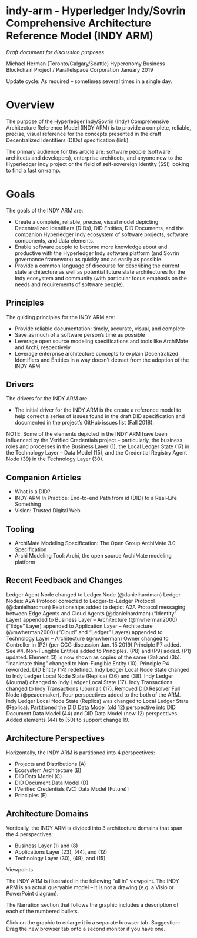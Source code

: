 # indy-arm - Hyperledger Indy/Sovrin Comprehensive Architecture Reference Model (INDY ARM)
_Draft document for discussion purposes_

Michael Herman (Toronto/Calgary/Seattle)
Hyperonomy Business Blockchain Project / Parallelspace Corporation
January 2019

Update cycle: As required – sometimes several times in a single day.

# Overview

The purpose of the Hyperledger Indy/Sovrin (Indy) Comprehensive Architecture Reference Model (INDY ARM) is to provide a complete, reliable, precise, visual reference for the concepts presented in the draft Decentralized Identifiers (DIDs) specification (link).

The primary audience for this article are: software people (software architects and developers), enterprise architects, and anyone new to the Hyperledger Indy project or the field of self-sovereign identity (SSI) looking to find a fast on-ramp.

# Goals 

The goals of the INDY ARM are:

- Create a complete, reliable, precise, visual model depicting Decentralized Identifiers (DIDs), DID Entities, DID Documents, and the companion Hyperledger Indy ecosystem of software projects, software components, and data elements.
- Enable software people to become more knowledge about and productive with the Hyperledger Indy software platform (and Sovrin governance framework) as quickly and as easily as possible.
- Provide a common language of discourse for describing the current state architecture as well as potential future state architectures for the Indy ecosystem and community (with particular focus emphasis on the needs and requirements of software people).

## Principles

The guiding principles for the INDY ARM are:

- Provide reliable documentation: timely, accurate, visual, and complete
- Save as much of a software person’s time as possible
- Leverage open source modeling specifications and tools like ArchiMate and Archi, respectively
- Leverage enterprise architecture concepts to explain Decentralized Identifiers and Entities in a way doesn’t detract from the adoption of the INDY ARM

## Drivers

The drivers for the INDY ARM are:

- The initial driver for the INDY ARM is the create a reference model to help correct a series of issues found in the draft DID specification and documented in the project’s GitHub issues list (Fall 2018).

NOTE: Some of the elements depicted in the INDY ARM have been influenced by the Verified Credentials project – particularly, the business roles and processes in the Business Layer (1), the Local Ledger State (17) in the Technology Layer – Data Model (15), and the Credential Registry Agent Node (39) in the Technology Layer (30).

## Companion Articles

- What is a DID?
- INDY ARM In Practice: End-to-end Path from id (DID) to a Real-Life Something
- Vision: Trusted Digital Web

## Tooling

- ArchiMate Modeling Specification: The Open Group ArchiMate 3.0 Specification
- Archi Modeling Tool: Archi, the open source ArchiMate modeling platform

## Recent Feedback and Changes

Ledger Agent Node changed to Ledger Node (@danielhardman)
Ledger Nodes: A2A Protocol corrected to Ledger-to-Ledger Protocol (@danielhardman)
Relationships added to depict A2A Protocol messaging between Edge Agents and Cloud Agents (@danielhardman)
(“Identity” Layer) appended to Business Layer – Architecture (@mwherman2000)
(“Edge” Layer) appended to Application Layer – Architecture (@mwherman2000)
(“Cloud” and “Ledger” Layers) appended to Technology Layer – Architecture (@mwherman)
Owner changed to Controller in (P2) (per CCG discussion Jan. 15 2019)
Principle P7 added. See #4.
Non-Fungible Entities added to Principles. (P8) and (P9) added. (P1) updated.
Element (3) is now shown as copies of the same (3a) and (3b).
“inanimate thing” changed to Non-Fungible Entity (10).
Principle P4 reworded. DID Entity (14) redefined.
Indy Ledger Local Node State changed to Indy Ledger Local Node State (Replica) (36) and (38).
Indy Ledger (Journal) changed to Indy Ledger Local State (17).
Indy Transactions changed to Indy Transactions (Journal) (17).
Removed DID Resolver Full Node (@peacemaker).
Four perspectives added to the both of the ARM.
Indy Ledger Local Node State (Replica) was changed to Local Ledger State (Replica).
Partitioned the DID Data Model (old 12) perspective into DID Document Data Model (44) and DID Data Model (new 12) perspectives.
Added elements (44) to (50) to support change 19.

## Architecture Perspectives 

Horizontally, the INDY ARM is partitioned into 4 perspectives:

- Projects and Distributions (A)
- Ecosystem Architecture (B)
- DID Data Model (C)
- DID Document Data Model (D)
- [Verified Credentials (VC) Data Model (Future)]
- Principles (E)

## Architecture Domains

Vertically, the INDY ARM is divided into 3 architecture domains that span the 4 perspectives:

- Business Layer (1) and (8)
- Applications Layer (23), (44), and (12)
- Technology Layer (30), (49), and (15)

Viewpoints

The INDY ARM is illustrated in the following “all in” viewpoint. The INDY ARM is an actual queryable model – it is not a drawing (e.g. a Visio or PowerPoint diagram).

The Narration section that follows the graphic includes a description of each of the numbered bullets.

Click on the graphic to enlarge it in a separate browser tab.  Suggestion: Drag the new browser tab onto a second monitor if you have one.

